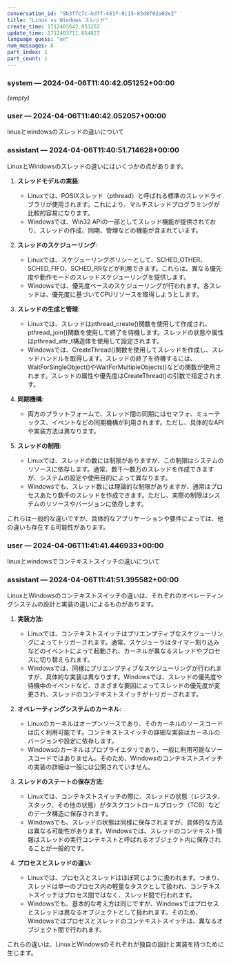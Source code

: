 ```yaml
---
conversation_id: "9b3f7c7c-bd7f-481f-8c15-83d8f02a02e2"
title: "Linux vs Windows スレッド"
create_time: 1712403642.051252
update_time: 1712403711.854027
language_guess: "en"
num_messages: 6
part_index: 1
part_count: 1
---
```


### system — 2024-04-06T11:40:42.051252+00:00

_(empty)_

### user — 2024-04-06T11:40:42.052057+00:00

linuxとwindowsのスレッドの違いについて

### assistant — 2024-04-06T11:40:51.714628+00:00

LinuxとWindowsのスレッドの違いにはいくつかの点があります。

1. **スレッドモデルの実装**:
   - Linuxでは、POSIXスレッド（pthread）と呼ばれる標準のスレッドライブラリが使用されます。これにより、マルチスレッドプログラミングが比較的容易になります。
   - Windowsでは、Win32 APIの一部としてスレッド機能が提供されており、スレッドの作成、同期、管理などの機能が含まれています。

2. **スレッドのスケジューリング**:
   - Linuxでは、スケジューリングポリシーとして、SCHED_OTHER、SCHED_FIFO、SCHED_RRなどが利用できます。これらは、異なる優先度や動作モードのスレッドスケジューリングを提供します。
   - Windowsでは、優先度ベースのスケジューリングが行われます。各スレッドは、優先度に基づいてCPUリソースを取得しようとします。

3. **スレッドの生成と管理**:
   - Linuxでは、スレッドはpthread_create()関数を使用して作成され、pthread_join()関数を使用して終了を待機します。スレッドの状態や属性はpthread_attr_t構造体を使用して設定されます。
   - Windowsでは、CreateThread()関数を使用してスレッドを作成し、スレッドハンドルを取得します。スレッドの終了を待機するには、WaitForSingleObject()やWaitForMultipleObjects()などの関数が使用されます。スレッドの属性や優先度はCreateThread()の引数で指定されます。

4. **同期機構**:
   - 両方のプラットフォームで、スレッド間の同期にはセマフォ、ミューテックス、イベントなどの同期機構が利用されます。ただし、具体的なAPIや実装方法は異なります。

5. **スレッドの制限**:
   - Linuxでは、スレッドの数には制限がありますが、この制限はシステムのリソースに依存します。通常、数千〜数万のスレッドを作成できますが、システムの設定や使用目的によって異なります。
   - Windowsでも、スレッド数には理論的な制限がありますが、通常はプロセスあたり数千のスレッドを作成できます。ただし、実際の制限はシステムのリソースやバージョンに依存します。

これらは一般的な違いですが、具体的なアプリケーションや要件によっては、他の違いも存在する可能性があります。

### user — 2024-04-06T11:41:41.446933+00:00

linuxとwindowsでコンテキストスイッチの違いについて

### assistant — 2024-04-06T11:41:51.395582+00:00

LinuxとWindowsのコンテキストスイッチの違いは、それぞれのオペレーティングシステムの設計と実装の違いによるものがあります。

1. **実装方法**:
   - Linuxでは、コンテキストスイッチはプリエンプティブなスケジューリングによってトリガーされます。通常、スケジューラはタイマー割り込みなどのイベントによって起動され、カーネルが異なるスレッドやプロセスに切り替えられます。
   - Windowsでは、同様にプリエンプティブなスケジューリングが行われますが、具体的な実装は異なります。Windowsでは、スレッドの優先度や待機中のイベントなど、さまざまな要因によってスレッドの優先度が変更され、スレッドのコンテキストスイッチがトリガーされます。

2. **オペレーティングシステムのカーネル**:
   - Linuxのカーネルはオープンソースであり、そのカーネルのソースコードは広く利用可能です。コンテキストスイッチの詳細な実装はカーネルのバージョンや設定に依存します。
   - Windowsのカーネルはプロプライエタリであり、一般に利用可能なソースコードではありません。そのため、Windowsのコンテキストスイッチの実装の詳細は一般には公開されていません。

3. **スレッドのステートの保存方法**:
   - Linuxでは、コンテキストスイッチの際に、スレッドの状態（レジスタ、スタック、その他の状態）がタスクコントロールブロック（TCB）などのデータ構造に保存されます。
   - Windowsでも、スレッドの状態は同様に保存されますが、具体的な方法は異なる可能性があります。Windowsでは、スレッドのコンテキスト情報はスレッドの実行コンテキストと呼ばれるオブジェクト内に保存されることが一般的です。

4. **プロセスとスレッドの違い**:
   - Linuxでは、プロセスとスレッドはほぼ同じように扱われます。つまり、スレッドは単一のプロセス内の軽量なタスクとして扱われ、コンテキストスイッチはプロセス間ではなく、スレッド間で行われます。
   - Windowsでも、基本的な考え方は同じですが、Windowsではプロセスとスレッドは異なるオブジェクトとして扱われます。そのため、Windowsではプロセスとスレッドのコンテキストスイッチは、異なるオブジェクト間で行われます。

これらの違いは、LinuxとWindowsのそれぞれが独自の設計と実装を持つために生じます。
